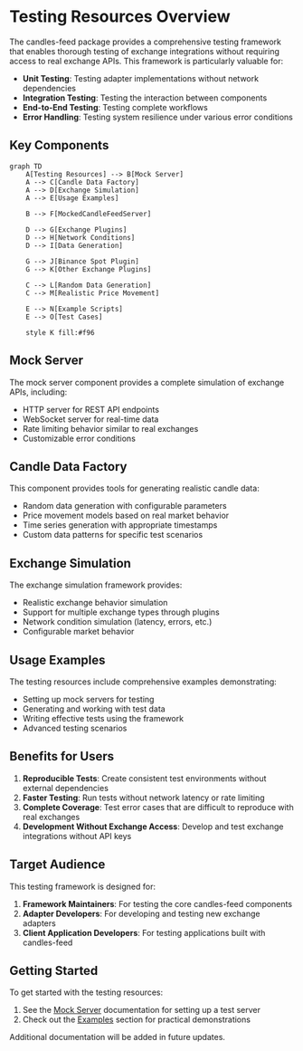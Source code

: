 # Testing Resources Overview

The candles-feed package provides a comprehensive testing framework that enables thorough testing of exchange integrations without requiring access to real exchange APIs. This framework is particularly valuable for:

- **Unit Testing**: Testing adapter implementations without network dependencies
- **Integration Testing**: Testing the interaction between components
- **End-to-End Testing**: Testing complete workflows
- **Error Handling**: Testing system resilience under various error conditions

## Key Components

```mermaid
graph TD
    A[Testing Resources] --> B[Mock Server]
    A --> C[Candle Data Factory]
    A --> D[Exchange Simulation]
    A --> E[Usage Examples]

    B --> F[MockedCandleFeedServer]
    
    D --> G[Exchange Plugins]
    D --> H[Network Conditions]
    D --> I[Data Generation]
    
    G --> J[Binance Spot Plugin]
    G --> K[Other Exchange Plugins]
    
    C --> L[Random Data Generation]
    C --> M[Realistic Price Movement]
    
    E --> N[Example Scripts]
    E --> O[Test Cases]
    
    style K fill:#f96
```

## Mock Server

The mock server component provides a complete simulation of exchange APIs, including:

- HTTP server for REST API endpoints
- WebSocket server for real-time data
- Rate limiting behavior similar to real exchanges
- Customizable error conditions

## Candle Data Factory

This component provides tools for generating realistic candle data:

- Random data generation with configurable parameters
- Price movement models based on real market behavior
- Time series generation with appropriate timestamps
- Custom data patterns for specific test scenarios

## Exchange Simulation

The exchange simulation framework provides:

- Realistic exchange behavior simulation
- Support for multiple exchange types through plugins
- Network condition simulation (latency, errors, etc.)
- Configurable market behavior

## Usage Examples

The testing resources include comprehensive examples demonstrating:

- Setting up mock servers for testing
- Generating and working with test data
- Writing effective tests using the framework
- Advanced testing scenarios

## Benefits for Users

1. **Reproducible Tests**: Create consistent test environments without external dependencies
2. **Faster Testing**: Run tests without network latency or rate limiting
3. **Complete Coverage**: Test error cases that are difficult to reproduce with real exchanges
4. **Development Without Exchange Access**: Develop and test exchange integrations without API keys

## Target Audience

This testing framework is designed for:

1. **Framework Maintainers**: For testing the core candles-feed components
2. **Adapter Developers**: For developing and testing new exchange adapters
3. **Client Application Developers**: For testing applications built with candles-feed

## Getting Started

To get started with the testing resources:

1. See the [Mock Server](mock_server.md) documentation for setting up a test server
2. Check out the [Examples](../examples/mock_server_example.md) section for practical demonstrations

Additional documentation will be added in future updates.
